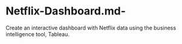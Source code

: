 # Netflix-Dashboard.md-
Create an interactive dashboard with Netflix data using the business intelligence tool, Tableau.
